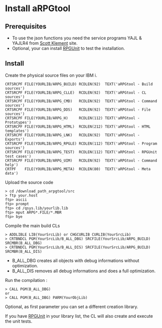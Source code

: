 # Install aRPGtool 

## Prerequisites

- To use the json functions you need the service programs YAJL & YAJLR4 from [Scott Klement](https://www.scottklement.com/yajl/ "Scott Klement") site.
- Optional, your can install [RPGUnit](http://rpgunit.sourceforge.net/ "RPGUnit") to test the installation.

## Install
Create the physical source files on your IBM i.

    CRTSRCPF FILE(YOURLIB/ARPG_BUILD) RCDLEN(92)  TEXT('aRPGtool - Build sources')
    CRTSRCPF FILE(YOURLIB/ARPG_CLLE)  RCDLEN(92)  TEXT('aRPGtool - CL sources')
    CRTSRCPF FILE(YOURLIB/ARPG_CMD)   RCDLEN(92)  TEXT('aRPGtool - Command sources')
    CRTSRCPF FILE(YOURLIB/ARPG_DDS)   RCDLEN(92)  TEXT('aRPGtool - File sources')
    CRTSRCPF FILE(YOURLIB/ARPG_H)     RCDLEN(112) TEXT('aRPGtool - Prototypes')
    CRTSRCPF FILE(YOURLIB/ARPG_HTML)  RCDLEN(212) TEXT('aRPGtool - HTML templates')
    CRTSRCPF FILE(YOURLIB/ARPG_LNK)   RCDLEN(92)  TEXT('aRPGtool - Exports')
    CRTSRCPF FILE(YOURLIB/ARPG_RPGLE) RCDLEN(112) TEXT('aRPGtool - Program sources')
    CRTSRCPF FILE(YOURLIB/ARPG_TEST)  RCDLEN(112) TEXT('aRPGtool - RPGUnit test cases')
    CRTSRCPF FILE(YOURLIB/ARPG_UIM)   RCDLEN(92)  TEXT('aRPGtool - Command help')
    CRTPF    FILE(YOURLIB/ARPG_META)  RCDLEN(80)  TEXT('aRPGtool - Meta data')

Upload the source code

    > cd /download_path_arpgtool/src
    > ftp your.host
    ftp> ascii
    ftp> prompt
    ftp> cd /qsys.lib/yourlib.lib
    ftp> mput ARPG*.FILE/*.MBR
    ftp> bye

Compile the main build CLs 

    > ADDLIBLE LIB(YourSrcLib) or CHGCURLIB CURLIB(YourSrcLib)
    > CRTBNDCL PGM(YourSrcLib/B_ALL_DBG) SRCFILE(YourSrcLib/ARPG_BUILD) SRCMBR(B_ALL_DBG)
    > CRTBNDCL PGM(YourSrcLib/B_ALL_DIS) SRCFILE(YourSrcLib/ARPG_BUILD) SRCMBR(B_ALL_DIS)

*  B\_ALL\_DBG creates all objects with debug informations without optimization.
*  B\_ALL\_DIS removes all debug informations and does a full optimization.

Run the compilation :

    > CALL PGM(B_ALL_DBG) 
    or
    > CALL PGM(B_ALL_DBG) PARM(YourObjLib)

Optional, as first parameter you can set a different creation library.

If you have [RPGUnit](http://rpgunit.sourceforge.net/ "RPGUnit") in your library list, the CL will also create and execute the unit tests.


       
